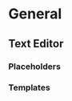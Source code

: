 [comment]: <> (applies to all message types: text box inputs/actual message, placeholders, templates)

# General

## Text Editor

### Placeholders

### Templates
